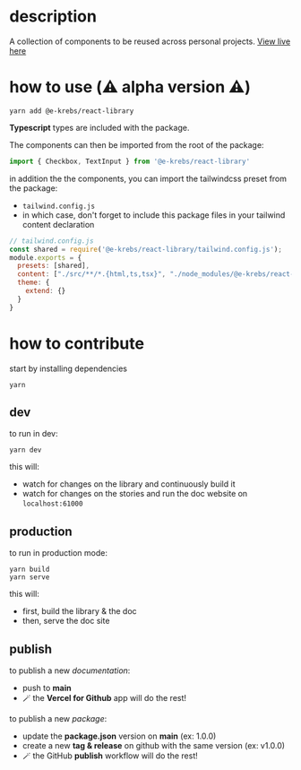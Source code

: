 # description

A collection of components to be reused across personal projects.
[View live here](https://e-krebs-react-library.vercel.app)

# how to use (⚠️ alpha version ⚠️)
```
yarn add @e-krebs/react-library
```
**Typescript** types are included with the package.

The components can then be imported from the root of the package:
```ts
import { Checkbox, TextInput } from '@e-krebs/react-library'
```

in addition the the components, you can import the tailwindcss preset from the package:
- `tailwind.config.js`
- in which case, don't forget to include this package files in your tailwind content declaration

```js
// tailwind.config.js
const shared = require('@e-krebs/react-library/tailwind.config.js');
module.exports = {
  presets: [shared],
  content: ["./src/**/*.{html,ts,tsx}", "./node_modules/@e-krebs/react-library/dist/**/*.js"],
  theme: {
    extend: {}
  }
}
```

# how to contribute

start by installing dependencies
```
yarn
```

## dev

to run in dev:
```
yarn dev
```
this will:
- watch for changes on the library and continuously build it
- watch for changes on the stories and run the doc website on `localhost:61000`

## production

to run in production mode:
```
yarn build
yarn serve
```
this will:
- first, build the library & the doc
- then, serve the doc site

## publish

to publish a new _documentation_:
- push to **main**
- 🪄 the **Vercel for Github** app  will do the rest!

to publish a new _package_:
- update the **package.json** version on **main** (ex: 1.0.0)
- create a new **tag & release** on github with the same version (ex: v1.0.0)
- 🪄 the GitHub **publish** workflow will do the rest!
